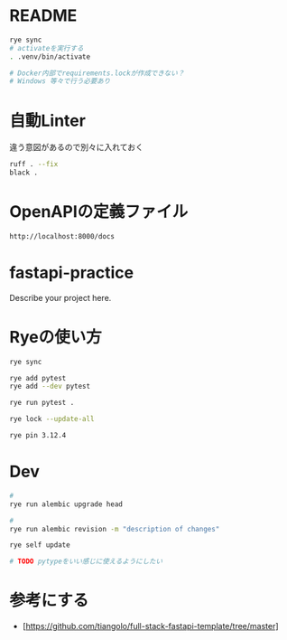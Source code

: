 # README

```bash
rye sync
# activateを実行する
. .venv/bin/activate
```

```bash
# Docker内部でrequirements.lockが作成できない？
# Windows 等々で行う必要あり
```

# 自動Linter

違う意図があるので別々に入れておく


```bash
ruff . --fix
black .
```

# OpenAPIの定義ファイル
```bash
http://localhost:8000/docs
```

# fastapi-practice

Describe your project here.

# Ryeの使い方

```bash
rye sync
```
```bash
rye add pytest
rye add --dev pytest

rye run pytest .
```
```bash
rye lock --update-all
```

```bash
rye pin 3.12.4
```

# Dev
```bash
# 
rye run alembic upgrade head

# 
rye run alembic revision -m "description of changes"
```

```bash
rye self update
```

```bash
# TODO pytypeをいい感じに使えるようにしたい

```


# 参考にする
- [https://github.com/tiangolo/full-stack-fastapi-template/tree/master]